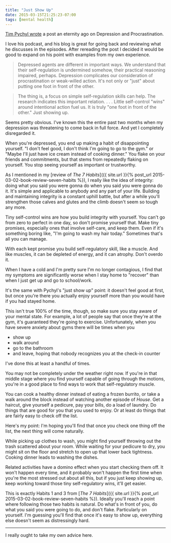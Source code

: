 ```yaml
---
title: "Just Show Up"
date: 2015-03-15T21:25:23-07:00
tags: [mental health]
---
```


[Tim Pychyl wrote](https://www.psychologytoday.com/blog/dont-delay/201306/depression-and-procrastination) a post an eternity ago on Depression and Procrastination.

I love his podcast, and his blog is great for going back and reviewing what he discusses in the episodes. After rereading the post I decided it would be good to expand on his point with examples from my own experience.

<!--more-->

> Depressed agents are different in important ways. We understand that their self-regulation is undermined somehow, their practical reasoning impaired, perhaps. Depression complicates our consideration of procrastination or weak-willed action. It's not only or "just" about putting one foot in front of the other.

> The thing is, a focus on simple self-regulation skills can help. The research indicates this important relation. . . . Little self-control "wins" around intentional action fuel us. It is truly "one foot in front of the other." Just showing up.

Seems pretty obvious. I've known this the entire past two months when my depression was threatening to come back in full force. And yet I completely disregarded it.

When you're depressed, you end up making a habit of disappointing yourself. "I don't feel good, I don't think I'm going to go to the gym." or "Maybe I'll just have ice cream instead of cooking dinner." You flake on your friends and commitments, but that stems from repeatedly flaking on yourself. You stop seeing yourself as important or trustworthy. 

As I mentioned in my [review of *The 7 Habits*]({{ site.url }}{% post_url 2015-03-02-book-review-seven-habits %}), I really like the idea of integrity: doing what you said you were gonna do when you said you were gonna do it. It's simple and applicable to anybody and any part of your life. Building and maintaining integrity is a constant uphill battle, but after a while you'll strengthen those calves and glutes and the climb doesn't seem so tough any more.

Tiny self-control wins are how you build integrity with yourself. You can't go from zero to perfect in one day, so don't promise yourself that. Make tiny promises, especially ones that involve self-care, and keep them. Even if it's something boring like, "I'm going to wash my hair today." Sometimes that's all you can manage.

With each kept promise you build self-regulatory skill, like a muscle. And like muscles, it can be depleted of energy, and it can atrophy. Don't overdo it.

When I have a cold and I'm pretty sure I'm no longer contagious, I find that my symptoms are significantly worse when I stay home to "recover" than when I just get up and go to school/work. 

It's the same with Pychyl's "just show up" point: it doesn't feel good at first, but once you're there you actually enjoy yourself more than you would have if you had stayed home.

This isn't true 100% of the time, though, so make sure you stay aware of your mental state. For example, a lot of people say that once they're at the gym, it's guaranteed they're going to exercise. Unfortunately, when you have severe anxiety about gyms there will be times when you 

- show up
- walk around
- go to the bathroom
- and leave, hoping that nobody recognizes you at the check-in counter

I've done this at least a handful of times.

You may not be completely under the weather right now. If you're in that middle stage where you find yourself capable of going through the motions, you're in a good place to find ways to work that self-regulatory muscle.

You can cook a healthy dinner instead of eating a frozen burrito, or take a walk around the block instead of watching another episode of *House*. Get a haircut, give yourself a pedicure, pay your bills, do a load of laundry. Do things that are good for you that you used to enjoy. Or at least do things that are fairly easy to check off the list.

Here's my point: I'm hoping you'll find that once you check one thing off the list, the next thing will come naturally. 

While picking up clothes to wash, you might find yourself throwing out the trash scattered about your room. While waiting for your pedicure to dry, you might sit on the floor and stretch to open up that lower back tightness. Cooking dinner leads to washing the dishes. 

Related activities have a domino effect when you start checking them off. It won't happen every time, and it probably won't happen the first time when you're the most stressed out about all this, but if you just keep showing up, keep working toward those tiny self-regulatory wins, it'll get easier.

This is exactly Habits 1 and 3 from [*The 7 Habits*]({{ site.url }}{% post_url 2015-03-02-book-review-seven-habits %}). Ideally you'll reach a point where following those two habits is natural. Do what's in front of you, do what you said you were going to do, and don't flake. Particularly on yourself. I'm guessing you'll find that once it's easy to show up, everything else doesn't seem as distressingly hard.

---

I really ought to take my own advice here.